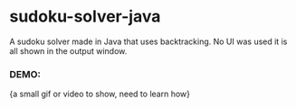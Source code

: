 # sudoku-solver-java
A sudoku solver made in Java that uses backtracking. No UI was used it is all shown in the output window.

### DEMO: 
{a small gif or video to show, need to learn how}
